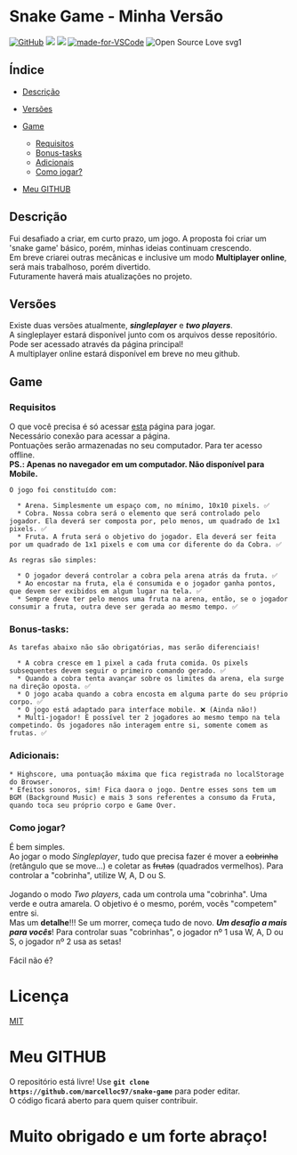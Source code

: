 # Snake Game - Minha Versão

  [![GitHub](https://img.shields.io/github/license/mashape/apistatus.svg)](https://github.com/marcelloc97/snake-game/blob/master/LICENSE)
  ![](https://img.shields.io/badge/version-v1.0-red)
  ![](https://img.shields.io/badge/languages-3-blue)
  [![made-for-VSCode](https://img.shields.io/badge/Made%20for-VSCode-1f425f.svg)](https://code.visualstudio.com/)
  ![Open Source Love svg1](https://badges.frapsoft.com/os/v1/open-source.svg?v=103)

  ## Índice

  - [Descrição](#descrição)
  - [Versões](#versões)
  - [Game](#game)
    - [Requisitos](#requisitos)
    - [Bonus-tasks](#bonus-tasks)
    - [Adicionais](#adicionais)
    - [Como jogar?](#como-jogar)
  
  - [Meu GITHUB](#meu-github)

  ## Descrição
  Fui desafiado a criar, em curto prazo, um jogo. A proposta foi criar um 'snake game' básico, porém, minhas ideias continuam crescendo. \
  Em breve criarei outras mecânicas e inclusive um modo **Multiplayer online**, será mais trabalhoso, porém divertido. \
  Futuramente haverá mais atualizações no projeto.

  ## Versões
  Existe duas versões atualmente, ***singleplayer*** e ***two players***. \
  A singleplayer estará disponível junto com os arquivos desse repositório. Pode ser acessado através da página principal! \
  A multiplayer online estará disponível em breve no meu github.

  ## Game

  ### Requisitos

  O que você precisa é só acessar [esta](https://marcelloc97.github.io/snake-game) página para jogar. \
  Necessário conexão para acessar a página. \
  Pontuações serão armazenadas no seu computador. Para ter acesso offline. \
  **PS.: Apenas no navegador em um computador. Não disponível para Mobile.**

    O jogo foi constituído com:
  
      * Arena. Simplesmente um espaço com, no mínimo, 10x10 pixels. ✅
      * Cobra. Nossa cobra será o elemento que será controlado pelo jogador. Ela deverá ser composta por, pelo menos, um quadrado de 1x1 pixels. ✅
      * Fruta. A fruta será o objetivo do jogador. Ela deverá ser feita por um quadrado de 1x1 pixels e com uma cor diferente do da Cobra. ✅

    As regras são simples:
    
      * O jogador deverá controlar a cobra pela arena atrás da fruta. ✅
      * Ao encostar na fruta, ela é consumida e o jogador ganha pontos, que devem ser exibidos em algum lugar na tela. ✅
      * Sempre deve ter pelo menos uma fruta na arena, então, se o jogador consumir a fruta, outra deve ser gerada ao mesmo tempo. ✅

  ### Bonus-tasks:
  
    As tarefas abaixo não são obrigatórias, mas serão diferenciais!

      * A cobra cresce em 1 pixel a cada fruta comida. Os pixels subsequentes devem seguir o primeiro comando gerado. ✅
      * Quando a cobra tenta avançar sobre os limites da arena, ela surge na direção oposta. ✅
      * O jogo acaba quando a cobra encosta em alguma parte do seu próprio corpo. ✅
      * O jogo está adaptado para interface mobile. ❌ (Ainda não!)
      * Multi-jogador! É possível ter 2 jogadores ao mesmo tempo na tela competindo. Os jogadores não interagem entre si, somente comem as frutas. ✅

  ### Adicionais:
    * Highscore, uma pontuação máxima que fica registrada no localStorage do Browser.
    * Efeitos sonoros, sim! Fica daora o jogo. Dentre esses sons tem um BGM (Background Music) e mais 3 sons referentes a consumo da Fruta, quando toca seu próprio corpo e Game Over.

  ### Como jogar?
  É bem simples. \
  Ao jogar o modo *Singleplayer*, tudo que precisa fazer é mover a ~~cobrinha~~ (retângulo que se move...) e coletar as ~~frutas~~ (quadrados vermelhos). Para controlar a "cobrinha", utilize W, A, D ou S. \
  \
  Jogando o modo *Two players*, cada um controla uma "cobrinha". Uma verde e outra amarela. O objetivo é o mesmo, porém, vocês "competem" entre si. \
  Mas um **detalhe**!!! Se um morrer, começa tudo de novo. ***Um desafio a mais para vocês***! Para controlar suas "cobrinhas", o jogador nº 1 usa W, A, D ou S, o jogador nº 2 usa as setas! \
  \
  Fácil não é?


# Licença
[MIT](https://github.com/marcelloc97/snake-game/blob/master/LICENSE)

# Meu GITHUB
  O repositório está livre! Use **``git clone https://github.com/marcelloc97/snake-game``** para poder editar. \
  O código ficará aberto para quem quiser contribuir.


# Muito obrigado e um forte abraço!